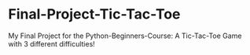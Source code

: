 # Final-Project-Tic-Tac-Toe
My Final Project for the Python-Beginners-Course: A Tic-Tac-Toe Game with 3 different difficulties!
